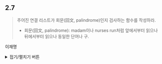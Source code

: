 ## 2.7

> 주어진 연결 리스트가 회문(回文, palindrome)인지 검사하는 함수를 작성하라.
> * 회문(回文, palindrome): madam이나 nurses run처럼 앞에서부터 읽으나 뒤에서부터 읽으나 동일한 단어나 구.

이재명
<details>
<summary>접기/펼치기 버튼</summary>
	
아이디어
------
- 이중 연결 리스트(doubly linked list)일 경우 (난이도 ★☆☆☆☆)
  - head에서 앞으로, tail에서 뒤로 동시에 읽으면서 하나씩 비교
  - 전방 포인터와 후방 포인터가 같거나, 전방 포인터의 다음 항목이 후방 포인터와 같다면 검증 종료
- 단일 연결 리스트(singly linked list)일 경우 (난이도 ★★☆☆☆)
  - 총 2번의 iteration을 거치게 됨.
  - 첫번째 iteration: head에서부터 마지막 항목까지 stack에 모든 item을 push
  - 두번째 iteration: head에서부터 마지막 항목까지 stack에서 하나씩 pop하면서 value 비교
- 구현은 더 어려운 단일 연결 리스트(singly linked list)의 경우를 구현해 보았음

구현
------
- 언어: Modern C++ (C++11 이상)
- https://ideone.com/5RX3T0

``` C++
#include <cstdio>
#include <stack>
using namespace std;

template <class T>
class SinglyLinkedList
{
public:
    class Item
    {
    	friend class SinglyLinkedList;
    	
        public:
            Item() { }
            Item(const T init_value) : value(init_value) { }
            virtual ~Item() { }

            Item *get_next()
            {
                return next;
            }
            const T get_value()
            {
                return value;
            }
            void set_value(const T new_value)
            {
                value = new_value;
            }

        private:
            Item *next { nullptr };
            T value { };
    };

    SinglyLinkedList() { }
    virtual ~SinglyLinkedList()
    {
        Item *cur = head;
        while ( cur )
        {
            Item *const next = cur->get_next();
            delete cur;
            cur = next;
        }
    }

    Item *get_head()
    {
        return head;
    }

    Item *append(const T value)
    {
        Item **final_next = &head;
        while ( *final_next )
        {
            final_next = &( **final_next ).next;
        }

        Item *const new_item = new Item(value);
        *final_next = new_item;
        return new_item;
    }

private:
    Item *head { nullptr };
};

const bool is_palindrome(SinglyLinkedList<char> &list)
{
	stack<char> s;
	
	auto item = list.get_head();
	while ( item )
	{
		s.push(item->get_value());
		item = item->get_next();
	}
	
	item = list.get_head();
	while ( item )
	{
		if ( item->get_value() != s.top() )
		{
			return false;
		}
		s.pop();
		item = item->get_next();
	}
	
	return true;
}

int main()
{
	SinglyLinkedList<char> a;
	a.append('A');
	a.append('B');
	a.append('C');
	a.append('B');
	a.append('A');
	printf("%d\n", int(is_palindrome(a)));
	
	SinglyLinkedList<char> b;
	b.append('A');
	b.append('B');
	b.append('C');
	b.append('B');
	printf("%d\n", int(is_palindrome(b)));
	
	return 0;
}
```
</details>
